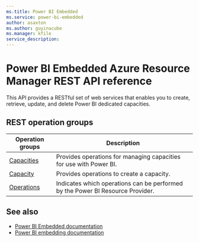 ```yaml
---
ms.title: Power BI Embedded
ms.service: power-bi-embedded
author: asaxton
ms.author: guyinacube
ms.manager: kfile
service_description:
---
```

# Power BI Embedded Azure Resource Manager REST API reference

This API provides a RESTful set of web services that enables you to create, retrieve, update, and delete Power BI dedicated capacities.

## REST operation groups

| Operation groups                                                                  | Description                                                                       |
|-----------------------------------------------------------------------------------|-----------------------------------------------------------------------------------|
| [Capacities](xref:management.azure.com.powerbiembedded.capacities) | Provides operations for managing capacities for use with Power BI. |
| [Capacity](~/docs-ref-autogen/power-bi-embedded/Capacity.yml) | Provides operations to create a capacity. |
| [Operations](xref:management.azure.com.powerbiembedded.operations) | Indicates which operations can be performed by the Power BI Resource Provider. |

## See also

* [Power BI Embedded documentation](https://docs.microsoft.com/azure/power-bi-embedded/)
* [Power BI embedding documentation](https://powerbi.microsoft.com/documentation/powerbi-developer-embedding-content/)

